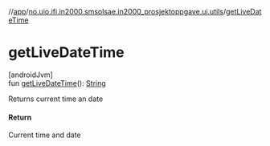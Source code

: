 //[app](../../index.md)/[no.uio.ifi.in2000.smsolsae.in2000_prosjektoppgave.ui.utils](index.md)/[getLiveDateTime](get-live-date-time.md)

# getLiveDateTime

[androidJvm]\
fun [getLiveDateTime](get-live-date-time.md)(): [String](https://kotlinlang.org/api/latest/jvm/stdlib/kotlin/-string/index.html)

Returns current time an date

#### Return

Current time and date
